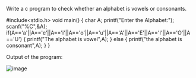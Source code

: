 Write a c program to check whether an alphabet is vowels or consonants.


#include<stdio.h>
void main()
{
    char A;
    printf("Enter the Alphabet:");
    scanf("%C",&A);
    if(A=='a'||A=='e'||A=='i'||A=='o'||A=='u'||A=='A'||A=='E'||A=='I'||A=='O'||A=='U')
    {
        printf("The alphabet is vowel",A);
    }
    else
    {
        printf("the alphabet is consonant",A);
    }
}


Output of the program:


![image](https://github.com/AklavyaSangra/Homework/assets/146859465/daacb7c0-5171-4a37-9903-9d0682e1233d)
